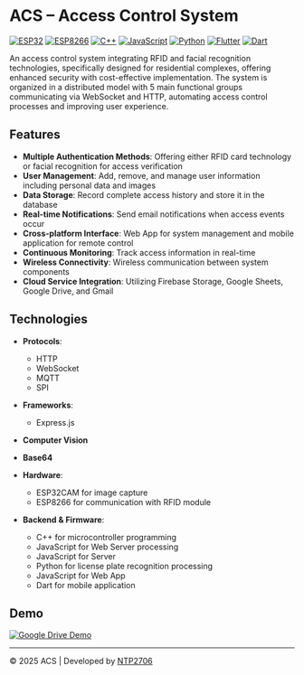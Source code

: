 # ACS – Access Control System
 
[![ESP32](https://img.shields.io/badge/ESP32-E7352C?style=flat&logo=espressif&logoColor=white)](https://www.espressif.com/)
[![ESP8266](https://img.shields.io/badge/ESP8266-00979D?style=flat&logo=espressif&logoColor=white)](https://www.espressif.com/)
[![C++](https://img.shields.io/badge/C++-00599C?style=flat&logo=cplusplus&logoColor=white)](https://isocpp.org/)
[![JavaScript](https://img.shields.io/badge/JavaScript-F7DF1E?style=flat&logo=javascript&logoColor=black)](https://developer.mozilla.org/en-US/docs/Web/JavaScript)
[![Python](https://img.shields.io/badge/Python-3776AB?style=flat&logo=python&logoColor=white)](https://www.python.org/)
[![Flutter](https://img.shields.io/badge/Flutter-02569B?style=flat&logo=flutter&logoColor=white)](https://flutter.dev/)
[![Dart](https://img.shields.io/badge/Dart-0175C2?style=flat&logo=dart&logoColor=white)](https://dart.dev/)

An access control system integrating RFID and facial recognition technologies, specifically designed for residential complexes, offering enhanced security with cost-effective implementation. The system is organized in a distributed model with 5 main functional groups communicating via WebSocket and HTTP, automating access control processes and improving user experience.

## Features
 
- **Multiple Authentication Methods**: Offering either RFID card technology or facial recognition for access verification
- **User Management**: Add, remove, and manage user information including personal data and images
- **Data Storage**: Record complete access history and store it in the database
- **Real-time Notifications**: Send email notifications when access events occur
- **Cross-platform Interface**: Web App for system management and mobile application for remote control
- **Continuous Monitoring**: Track access information in real-time
- **Wireless Connectivity**: Wireless communication between system components
- **Cloud Service Integration**: Utilizing Firebase Storage, Google Sheets, Google Drive, and Gmail
 
## Technologies
 
- **Protocols**:
  - HTTP
  - WebSocket
  - MQTT
  - SPI
- **Frameworks**:
  - Express.js
 
- **Computer Vision**
 
- **Base64**
 
- **Hardware**:
  - ESP32CAM for image capture
  - ESP8266 for communication with RFID module
 
- **Backend & Firmware**:
  - C++ for microcontroller programming
  - JavaScript for Web Server processing
  - JavaScript for Server
  - Python for license plate recognition processing
  - JavaScript for Web App
  - Dart for mobile application

## Demo
[![Google Drive Demo](https://img.shields.io/badge/GoogleDrive-View_Demo-blue?style=for-the-badge&logo=google-drive)](https://drive.google.com/file/d/1q-J1pKu8UODIyIAQ2BqvTYGQxYF3GXrE/view?usp=sharing)

---
 
© 2025 ACS | Developed by [NTP2706](https://github.com/ntp2706)
